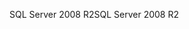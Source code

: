 <span data-ttu-id="5a8b2-101">SQL Server 2008 R2</span><span class="sxs-lookup"><span data-stu-id="5a8b2-101">SQL Server 2008 R2</span></span>